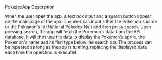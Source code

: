 PokedexApp Description

When the user open the app, a text box input and a search button appear on the main page of the app.
The user can input either the Pokemon's name or the Pokemon's Id (National Pokedex No.) and then press search.
Upon pressing search, the app will fetch the Pokemon's data from the API database.  It will then use the data to display the Pokemon's sprite, the Pokemon's name and its first type below the search bar.
The process can be repeated as long as the app is running, replacing the displayed data each time the operatino is executed.
